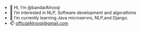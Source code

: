 - 👋 Hi, I’m @bandarAlrooqi
- 👀 I’m interested in NLP, Software development and algorathims 
- 🌱 I’m currently learning Java microservrs, NLP,and Django.
- 📫 officialAlrooqi@gmail.com

<!---
bandarAlrooqi/bandarAlrooqi is a ✨ special ✨ repository because its `README.md` (this file) appears on your GitHub profile.
You can click the Preview link to take a look at your changes.
--->
